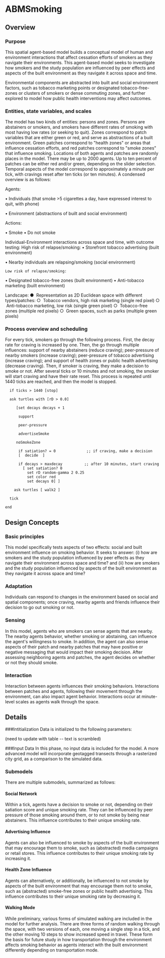 # ABMSmoking

## Overview
### Purpose
This spatial agent-based model builds a conceptual model of human and environment interactions that affect cessation efforts of smokers as they navigate their environments. This agent-based model seeks to investigate how smokers and the study population are influenced by peer effects and aspects of the built environment as they navigate it across space and time.

Environmental components are abstracted into built and social environment factors, such as tobacco marketing points or designated tobacco-free-zones or clusters of smokers or dense commuting zones, and further explored to model how public health interventions may affect outcomes. 

### Entities, state variables, and scales
The model has two kinds of entities: persons and zones. Persons are abstainers or smokers, and smokers have different rates of smoking with most having low rates (or seeking to quit). Zones correspond to patch variables that are either green or red, and serve as abstractions of a built environment. Green patches correspond to "health zones" or areas that influence cessation efforts, and red patches correspond to "smoke zones" that influence smoking. Locations of both agents and patches are randomly places in the model. There may be up to 2000 agents. Up to ten percent of patches can be either red and/or green, depending on the slider selection. Temporal aspects of the model correspond to approximately a minute per tick, with cravings reset after ten ticks (or ten minutes). A condensed overview is as follows:

Agents:

•	Individuals (that smoke >5 cigarettes a day, have expressed interest to quit, with phone)

•	Environment (abstractions of built and social environment) 

Actions:

•	Smoke
•	Do not smoke

Individual-Environment interactions across space and time, with outcome testing: 
High risk of relapse/smoking:
•	Storefront tobacco advertising (built environment)

•	Nearby individuals are relapsing/smoking (social environment) 

	Low risk of relapse/smoking:
•	Designated tobacco-free zones (built environment) 
•	 Anti-tobacco marketing (built environment) 

Landscape: 
	●  Representation as 2D Euclidean space with different types/patches: 
		○  Tobacco vendors, high risk marketing (single red pixel) 
		○  Anti-tobacco marketing, low risk (single green pixel) 
		○  Tobacco-free zones (multiple red pixels) 
		○  Green spaces, such as parks (multiple green pixels) 

### Process overview and scheduling
For every tick,  smokers go through the following process. First, the decay rate for craving is increased by one. Then, the go through multiple influences: support of nearby abstainers (reduce craving); peer-pressure of nearby smokers (increase craving); peer-pressure of tobacco advertising (increase craving); and support of health zones or public health advertising (decrease craving). Then, if smoker is craving, they make a decision to smoke or not. After several ticks or 10 minutes and not smoking, the smoker will start craving and have their rate reset. This process is repeated until 1440 ticks are reached, and then the model is stopped.

```to go
  if ticks > 1440 [stop]
   
  ask turtles with [rD > 0.0]
   
     [set decays decays + 1
      
      support 
      
      peer-pressure 

      advertiseSmoke

	 noSmokeZone
      
      if satiation? = 0              ;; if craving, make a decision
      [  decide  ]
        
      if decays > maxdecay          ;; after 10 minutes, start craving
        [ set satiation? 0
          set rD random-gamma 2 0.25   
          set color red
          set decays 0] ] 
    
    ask turtles [ walk2 ]
    
  tick

end
```


## Design Concepts
### Basic principles
This model specifically tests aspects of two effects: social and built environment influence on smoking behavior. It seeks to answer: (i) how are smokers and the study population influenced by peer effects as they navigate their environment across space and time? and (ii) how are smokers and the study population influenced by aspects of the built environment as they navigate it across space and time? 

### Adaptation
Individuals can respond to changes in the environment based on social and spatial components; once craving, nearby agents and friends influence their decision to go out smoking or not. 

### Sensing
In this model, agents who are smokers can sense agents that are nearby. The nearby agents behavior, whether smoking or abstaining, can influence the agent's willingness to smoke. In addition, the agent can also sense aspects of their patch and nearby patches that may have positive or negative messaging that would impact their smoking decision. After assessing neighboring agents and patches, the agent decides on whether or not they should smoke.

### Interaction
Interaction between agents influences their smoking behaviors. Interactions between patches and agents, following their movement through the environment, can also impact agent behavior. Interactions occur at minute-level scales as agents walk through the space. 

## Details
###Intitialization
Data is initialized to the following parameters:

(need to update with table -- text is scrambled)

###Input Data
In this phase, no input data is included for the model. A more advanced model will incorporate geotagged transects through a rasterized city grid, as a comparison to the simulated data.

### Submodels
There are multiple submodels, summarized as follows:

#### Social Network
Within a tick, agents have a decision to smoke or not, depending on their satiation score and unique smoking rate. They can be influenced by peer pressure of those smoking around them, or to not smoke by being near abstainers. This influence contributes to their unique smoking rate.

#### Advertising Influence
Agents can also be influenced to smoke by aspects of the built environment that may encourage them to smoke, such as (abstracted) media campaigns or retail stores.  This influence contributes to their unique smoking rate by increasing it.

#### Health Zone Influence
Agents can alternatively, or additionally, be influenced to not smoke by aspects of the built environment that may encourage them not to smoke, such as (abstracted) smoke-free zones or public health advertising.  This influence contributes to their unique smoking rate by decreasing it.

#### Walking Mode
While preliminary, various forms of simulated walking are included in the model for further analysis. There are three forms of random walking through the space, with two versions of each, one moving a single step in a tick, and the other moving 10 steps to show increased speed in travel. These form the basis for future study in how transportation through the environment affects smoking behavior as agents interact with the built environment differently depending on transportation mode. 
